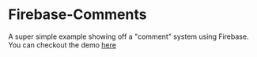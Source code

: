# Firebase-Comments
A super simple example showing off a "comment" system using Firebase.
You can checkout the demo [here](https://stackoverload.github.io/demos/fire-comments/index.html)
